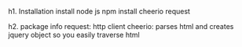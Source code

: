 h1. Installation
install node js
npm install cheerio request

h2. package info
request: http client
cheerio: parses html and creates jquery object so you easily traverse html
